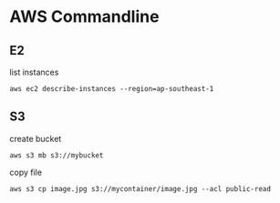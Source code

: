 # AWS Commandline

## E2

list instances

`aws ec2 describe-instances --region=ap-southeast-1`
## S3

create bucket

`aws s3 mb s3://mybucket`

copy file

`aws s3 cp image.jpg s3://mycontainer/image.jpg --acl public-read`